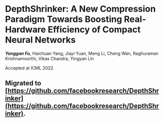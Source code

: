 # DepthShrinker: A New Compression Paradigm Towards Boosting Real-Hardware Efficiency of Compact Neural Networks
***Yonggan Fu***, Haichuan Yang, Jiayi Yuan, Meng Li, Cheng Wan, Raghuraman Krishnamoorthi, Vikas Chandra, Yingyan Lin

Accepted at ICML 2022.

## Migrated to [https://github.com/facebookresearch/DepthShrinker](https://github.com/facebookresearch/DepthShrinker).
